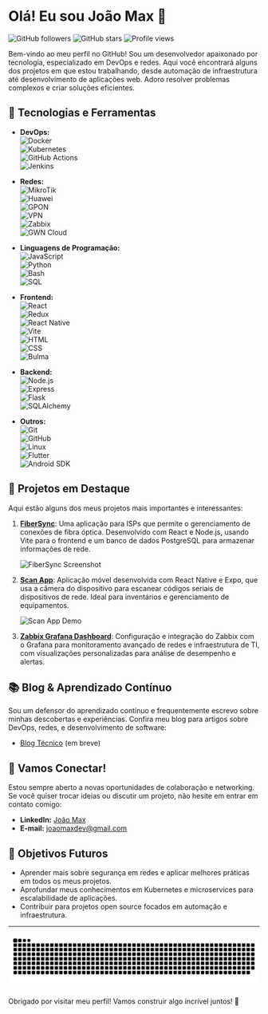 # Olá! Eu sou João Max 👋

![GitHub followers](https://img.shields.io/github/followers/joaomaxdev?style=social)
![GitHub stars](https://img.shields.io/github/stars/joaomaxdev?style=social)
![Profile views](https://komarev.com/ghpvc/?username=joaomaxdev&color=blue)

Bem-vindo ao meu perfil no GitHub! Sou um desenvolvedor apaixonado por tecnologia, especializado em DevOps e redes. Aqui você encontrará alguns dos projetos em que estou trabalhando, desde automação de infraestrutura até desenvolvimento de aplicações web. Adoro resolver problemas complexos e criar soluções eficientes.

## 🔧 Tecnologias e Ferramentas

- **DevOps:**  
  <img src="https://cdn.jsdelivr.net/gh/devicons/devicon/icons/docker/docker-original.svg" width="30px" alt="Docker"/>  
  <img src="https://cdn.jsdelivr.net/gh/devicons/devicon/icons/kubernetes/kubernetes-plain.svg" width="30px" alt="Kubernetes"/>  
  <img src="https://cdn.jsdelivr.net/gh/devicons/devicon/icons/github/github-original.svg" width="30px" alt="GitHub Actions"/>  
  <img src="https://cdn.jsdelivr.net/gh/devicons/devicon/icons/jenkins/jenkins-original.svg" width="30px" alt="Jenkins"/>

- **Redes:**  
  <img src="https://cdn.jsdelivr.net/gh/devicons/devicon/icons/router/router-original.svg" width="30px" alt="MikroTik"/>  
  <img src="https://cdn.jsdelivr.net/gh/devicons/devicon/icons/huawei/huawei-original.svg" width="30px" alt="Huawei"/>  
  <img src="https://cdn.jsdelivr.net/gh/devicons/devicon/icons/internet/internet-original.svg" width="30px" alt="GPON"/>  
  <img src="https://cdn.jsdelivr.net/gh/devicons/devicon/icons/shield/shield-original.svg" width="30px" alt="VPN"/>  
  <img src="https://cdn.jsdelivr.net/gh/devicons/devicon/icons/zabbix/zabbix-original.svg" width="30px" alt="Zabbix"/>  
  <img src="https://cdn.jsdelivr.net/gh/devicons/devicon/icons/cloud/cloud-original.svg" width="30px" alt="GWN Cloud"/>

- **Linguagens de Programação:**  
  <img src="https://cdn.jsdelivr.net/gh/devicons/devicon/icons/javascript/javascript-original.svg" width="30px" alt="JavaScript"/>  
  <img src="https://cdn.jsdelivr.net/gh/devicons/devicon/icons/python/python-original.svg" width="30px" alt="Python"/>  
  <img src="https://cdn.jsdelivr.net/gh/devicons/devicon/icons/bash/bash-original.svg" width="30px" alt="Bash"/>  
  <img src="https://cdn.jsdelivr.net/gh/devicons/devicon/icons/mysql/mysql-original.svg" width="30px" alt="SQL"/>

- **Frontend:**  
  <img src="https://cdn.jsdelivr.net/gh/devicons/devicon/icons/react/react-original.svg" width="30px" alt="React"/>  
  <img src="https://cdn.jsdelivr.net/gh/devicons/devicon/icons/redux/redux-original.svg" width="30px" alt="Redux"/>  
  <img src="https://cdn.jsdelivr.net/gh/devicons/devicon/icons/react/react-original.svg" width="30px" alt="React Native"/>  
  <img src="https://cdn.jsdelivr.net/gh/devicons/devicon/icons/vitejs/vitejs-original.svg" width="30px" alt="Vite"/>  
  <img src="https://cdn.jsdelivr.net/gh/devicons/devicon/icons/html5/html5-original.svg" width="30px" alt="HTML"/>  
  <img src="https://cdn.jsdelivr.net/gh/devicons/devicon/icons/css3/css3-original.svg" width="30px" alt="CSS"/>  
  <img src="https://cdn.jsdelivr.net/gh/devicons/devicon/icons/bulma/bulma-original.svg" width="30px" alt="Bulma"/>

- **Backend:**  
  <img src="https://cdn.jsdelivr.net/gh/devicons/devicon/icons/nodejs/nodejs-original.svg" width="30px" alt="Node.js"/>  
  <img src="https://cdn.jsdelivr.net/gh/devicons/devicon/icons/express/express-original.svg" width="30px" alt="Express"/>  
  <img src="https://cdn.jsdelivr.net/gh/devicons/devicon/icons/flask/flask-original.svg" width="30px" alt="Flask"/>  
  <img src="https://cdn.jsdelivr.net/gh/devicons/devicon/icons/sqlalchemy/sqlalchemy-original.svg" width="30px" alt="SQLAlchemy"/>

- **Outros:**  
  <img src="https://cdn.jsdelivr.net/gh/devicons/devicon/icons/git/git-original.svg" width="30px" alt="Git"/>  
  <img src="https://cdn.jsdelivr.net/gh/devicons/devicon/icons/github/github-original.svg" width="30px" alt="GitHub"/>  
  <img src="https://cdn.jsdelivr.net/gh/devicons/devicon/icons/linux/linux-original.svg" width="30px" alt="Linux"/>  
  <img src="https://cdn.jsdelivr.net/gh/devicons/devicon/icons/flutter/flutter-original.svg" width="30px" alt="Flutter"/>  
  <img src="https://cdn.jsdelivr.net/gh/devicons/devicon/icons/android/android-original.svg" width="30px" alt="Android SDK"/>

## 🚀 Projetos em Destaque

Aqui estão alguns dos meus projetos mais importantes e interessantes:

1. **[FiberSync](https://github.com/joaomaxdev/fibersync)**: Uma aplicação para ISPs que permite o gerenciamento de conexões de fibra óptica. Desenvolvido com React e Node.js, usando Vite para o frontend e um banco de dados PostgreSQL para armazenar informações de rede.
   
   ![FiberSync Screenshot](https://user-images.githubusercontent.com/12345678/fibersync-screenshot.png) <!-- Substitua pelo URL da imagem relevante, se disponível -->

2. **[Scan App](https://github.com/joaomaxdev/scan-app)**: Aplicação móvel desenvolvida com React Native e Expo, que usa a câmera do dispositivo para escanear códigos seriais de dispositivos de rede. Ideal para inventários e gerenciamento de equipamentos.
   
   ![Scan App Demo](https://user-images.githubusercontent.com/12345678/scan-app-demo.gif) <!-- Substitua pelo URL do GIF ou imagem relevante, se disponível -->

3. **[Zabbix Grafana Dashboard](https://github.com/joaomaxdev/zabbix-grafana-dashboard)**: Configuração e integração do Zabbix com o Grafana para monitoramento avançado de redes e infraestrutura de TI, com visualizações personalizadas para análise de desempenho e alertas.

## 📚 Blog & Aprendizado Contínuo

Sou um defensor do aprendizado contínuo e frequentemente escrevo sobre minhas descobertas e experiências. Confira meu blog para artigos sobre DevOps, redes, e desenvolvimento de software:

- [Blog Técnico](#) (em breve)

## 💬 Vamos Conectar!

Estou sempre aberto a novas oportunidades de colaboração e networking. Se você quiser trocar ideias ou discutir um projeto, não hesite em entrar em contato comigo:

- **LinkedIn:** [João Max](https://www.linkedin.com/in/jo%C3%A3o-marques-viana-silva-90595b164)
- **E-mail:** [joaomaxdev@gmail.com](mailto:joaomaxdev@gmail.com)

## 🎯 Objetivos Futuros

- Aprender mais sobre segurança em redes e aplicar melhores práticas em todos os meus projetos.
- Aprofundar meus conhecimentos em Kubernetes e microservices para escalabilidade de aplicações.
- Contribuir para projetos open source focados em automação e infraestrutura.

---

<picture>
  <source media="(prefers-color-scheme: dark)" srcset="https://raw.githubusercontent.com/Dev-Messias/Dev-Messias/output/github-contribution-grid-snake-dark.svg">
  <source media="(prefers-color-scheme: light)" srcset="https://raw.githubusercontent.com/Dev-Messias/Dev-Messias/output/github-contribution-grid-snake.svg">
  <img alt="github contribution grid snake animation" src="https://raw.githubusercontent.com/Dev-Messias/Dev-Messias/output/github-contribution-grid-snake.svg">
</picture>

Obrigado por visitar meu perfil! Vamos construir algo incrível juntos! 🚀
